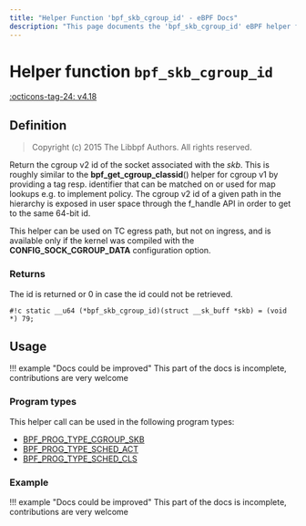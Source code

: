 ```yaml
---
title: "Helper Function 'bpf_skb_cgroup_id' - eBPF Docs"
description: "This page documents the 'bpf_skb_cgroup_id' eBPF helper function, including its defintion, usage, program types that can use it, and examples."
---
```

# Helper function `bpf_skb_cgroup_id`

<!-- [FEATURE_TAG](bpf_skb_cgroup_id) -->
[:octicons-tag-24: v4.18](https://github.com/torvalds/linux/commit/cb20b08ead401fd17627a36f035c0bf5bfee5567)
<!-- [/FEATURE_TAG] -->

## Definition

> Copyright (c) 2015 The Libbpf Authors. All rights reserved.


<!-- [HELPER_FUNC_DEF] -->
Return the cgroup v2 id of the socket associated with the _skb_. This is roughly similar to the **bpf_get_cgroup_classid**() helper for cgroup v1 by providing a tag resp. identifier that can be matched on or used for map lookups e.g. to implement policy. The cgroup v2 id of a given path in the hierarchy is exposed in user space through the f_handle API in order to get to the same 64-bit id.

This helper can be used on TC egress path, but not on ingress, and is available only if the kernel was compiled with the **CONFIG_SOCK_CGROUP_DATA** configuration option.

### Returns

The id is returned or 0 in case the id could not be retrieved.

`#!c static __u64 (*bpf_skb_cgroup_id)(struct __sk_buff *skb) = (void *) 79;`
<!-- [/HELPER_FUNC_DEF] -->

## Usage

!!! example "Docs could be improved"
    This part of the docs is incomplete, contributions are very welcome

### Program types

This helper call can be used in the following program types:

<!-- DO NOT EDIT MANUALLY -->
<!-- [HELPER_FUNC_PROG_REF] -->
 * [BPF_PROG_TYPE_CGROUP_SKB](../program-type/BPF_PROG_TYPE_CGROUP_SKB.md)
 * [BPF_PROG_TYPE_SCHED_ACT](../program-type/BPF_PROG_TYPE_SCHED_ACT.md)
 * [BPF_PROG_TYPE_SCHED_CLS](../program-type/BPF_PROG_TYPE_SCHED_CLS.md)
<!-- [/HELPER_FUNC_PROG_REF] -->

### Example

!!! example "Docs could be improved"
    This part of the docs is incomplete, contributions are very welcome
